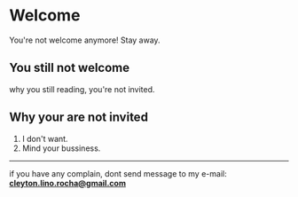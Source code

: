 # Welcome #
You're not welcome anymore! Stay away.
## You still not welcome #
why you still reading, you're not invited.
## Why your are not invited
1. I don't want. 
2. Mind your bussiness.
-------------------------------
if you have any complain, dont send message to my e-mail: **cleyton.lino.rocha@gmail.com**
